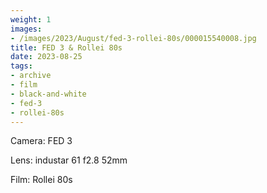 ```yaml
---
weight: 1
images:
- /images/2023/August/fed-3-rollei-80s/000015540008.jpg
title: FED 3 & Rollei 80s
date: 2023-08-25
tags:
- archive
- film
- black-and-white
- fed-3
- rollei-80s
---
```


Camera: FED 3

Lens: industar 61 f2.8 52mm

Film: Rollei 80s

